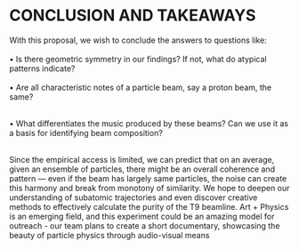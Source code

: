 
# CONCLUSION AND TAKEAWAYS #

With this proposal, we wish to conclude the answers to questions like: <br>
<br>
• Is there geometric symmetry in our findings? If not, what do atypical
patterns indicate? <br>
<br>
• Are all characteristic notes of a particle beam, say a proton beam, the
same? <br>
<br>

• What differentiates the music produced by these beams? Can we use it
as a basis for identifying beam composition? <br>
<br>

Since the empirical access is limited, we can predict that on an average, given an
ensemble of particles, there might be an overall coherence and pattern — even if
the beam has largely same particles, the noise can create this harmony and break
from monotony of similarity. We hope to deepen our understanding of subatomic
trajectories and even discover creative methods to effectively calculate the purity
of the T9 beamline. Art + Physics is an emerging field, and this experiment
could be an amazing model for outreach - our team plans to create a short
documentary, showcasing the beauty of particle physics through audio-visual
means
